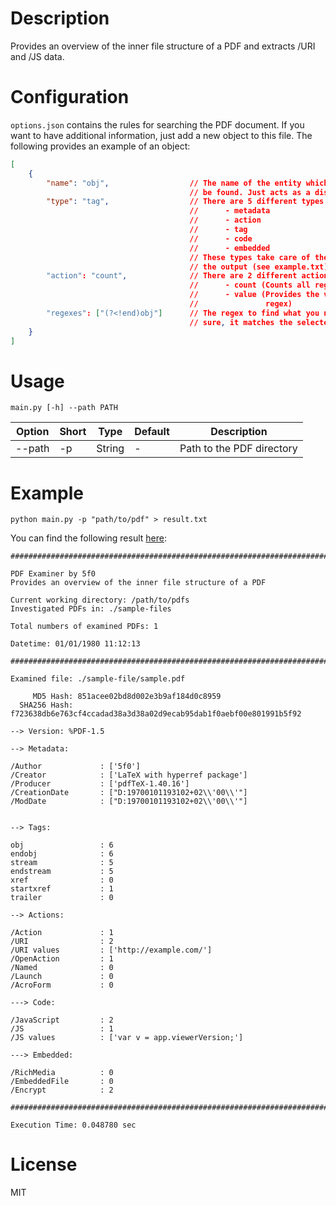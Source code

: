 # Description

Provides an overview of the inner file structure of a PDF and extracts /URI and /JS data.

# Configuration

`options.json` contains the rules for searching the PDF document.
If you want to have additional information, just add a new object to this file. The following provides an example of an object:

```json
[
    {
        "name": "obj",                  // The name of the entity which shall
                                        // be found. Just acts as a display name
        "type": "tag",                  // There are 5 different types:
                                        //      - metadata 
                                        //      - action
                                        //      - tag
                                        //      - code
                                        //      - embedded
                                        // These types take care of the order within
                                        // the output (see example.txt)
        "action": "count",              // There are 2 different actions:
                                        //      - count (Counts all regex matches)
                                        //      - value (Provides the value of a 
                                        //               regex)
        "regexes": ["(?<!end)obj"]      // The regex to find what you need. Make
                                        // sure, it matches the selected action
    }
]
```

# Usage

`main.py [-h] --path PATH`

| Option | Short | Type | Default | Description |
|---|---|---|---|---|
|--path | -p | String | - | Path to the PDF directory |


# Example

`python main.py -p "path/to/pdf" > result.txt`

You can find the following result [here](./example/example.txt):

```
################################################################################

PDF Examiner by 5f0
Provides an overview of the inner file structure of a PDF

Current working directory: /path/to/pdfs
Investigated PDFs in: ./sample-files

Total numbers of examined PDFs: 1

Datetime: 01/01/1980 11:12:13

################################################################################

Examined file: ./sample-file/sample.pdf

     MD5 Hash: 851acee02bd8d002e3b9af184d0c8959
  SHA256 Hash: f723638db6e763cf4ccadad38a3d38a02d9ecab95dab1f0aebf00e801991b5f92

--> Version: %PDF-1.5

--> Metadata:

/Author             : ['5f0']
/Creator            : ['LaTeX with hyperref package']
/Producer           : ['pdfTeX-1.40.16']
/CreationDate       : ["D:19700101193102+02\\'00\\'"]
/ModDate            : ["D:19700101193102+02\\'00\\'"]


--> Tags:

obj                 : 6
endobj              : 6
stream              : 5
endstream           : 5
xref                : 0
startxref           : 1
trailer             : 0

--> Actions:

/Action             : 1
/URI                : 2
/URI values         : ['http://example.com/']
/OpenAction         : 1
/Named              : 0
/Launch             : 0
/AcroForm           : 0

---> Code:

/JavaScript         : 2
/JS                 : 1
/JS values          : ['var v = app.viewerVersion;']

---> Embedded:

/RichMedia          : 0
/EmbeddedFile       : 0
/Encrypt            : 2

################################################################################

Execution Time: 0.048780 sec
```


# License

MIT